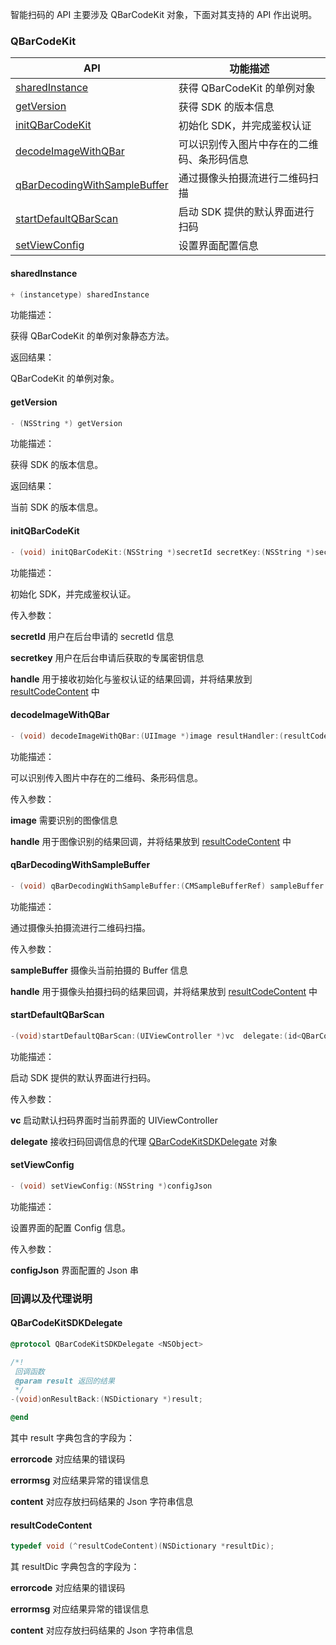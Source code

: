 ﻿智能扫码的 API 主要涉及 QBarCodeKit 对象，下面对其支持的 API 作出说明。

### QBarCodeKit

| API                                                          | 功能描述                                   |
| ------------------------------------------------------------ | ------------------------------------------ |
| [sharedInstance](#sharedInstance)                            | 获得 QBarCodeKit 的单例对象                  |
| [getVersion](#getVersion)                                    | 获得 SDK 的版本信息                          |
| [initQBarCodeKit](#initQBarCodeKit)                          | 初始化 SDK，并完成鉴权认证                  |
| [decodeImageWithQBar](#decodeImageWithQBar)                  | 可以识别传入图片中存在的二维码、条形码信息 |
| [qBarDecodingWithSampleBuffer](#qBarDecodingWithSampleBuffer) | 通过摄像头拍摄流进行二维码扫描             |
| [startDefaultQBarScan](#startDefaultQBarScan)                | 启动 SDK 提供的默认界面进行扫码              |
| [setViewConfig](#setViewConfig)                              | 设置界面配置信息                           |

#### sharedInstance

```objective-c
+ (instancetype) sharedInstance 
```

功能描述：

获得 QBarCodeKit 的单例对象静态方法。

返回结果：

QBarCodeKit 的单例对象。



#### getVersion

```objective-c
- (NSString *) getVersion 
```

功能描述：

获得 SDK 的版本信息。

返回结果：

当前 SDK 的版本信息。



#### initQBarCodeKit

```objective-c
- (void) initQBarCodeKit:(NSString *)secretId secretKey:(NSString *)secretkey resultHandle:(resultCodeContent)handle 
```

功能描述：

初始化 SDK，并完成鉴权认证。

传入参数：

**secretId** 用户在后台申请的 secretId 信息

**secretkey** 用户在后台申请后获取的专属密钥信息

**handle** 用于接收初始化与鉴权认证的结果回调，并将结果放到 [resultCodeContent](#resultCodeContent) 中



#### decodeImageWithQBar

```objective-c
- (void) decodeImageWithQBar:(UIImage *)image resultHandler:(resultCodeContent)handle
```

功能描述：

可以识别传入图片中存在的二维码、条形码信息。

传入参数：

**image** 需要识别的图像信息

**handle** 用于图像识别的结果回调，并将结果放到 [resultCodeContent](#resultCodeContent) 中



#### qBarDecodingWithSampleBuffer

```objective-c
- (void) qBarDecodingWithSampleBuffer:(CMSampleBufferRef) sampleBuffer resuldHandle:(resultCodeContent)handle
```

功能描述：

通过摄像头拍摄流进行二维码扫描。

传入参数：

**sampleBuffer** 摄像头当前拍摄的 Buffer 信息

**handle** 用于摄像头拍摄扫码的结果回调，并将结果放到 [resultCodeContent](#resultCodeContent) 中	



#### startDefaultQBarScan

```objective-c
-(void)startDefaultQBarScan:(UIViewController *)vc  delegate:(id<QBarCodeKitSDKDelegate>)delegate 
```

功能描述：

启动 SDK 提供的默认界面进行扫码。

传入参数：

**vc** 启动默认扫码界面时当前界面的 UIViewController

**delegate** 接收扫码回调信息的代理 [QBarCodeKitSDKDelegate](#QBarCodeKitSDKDelegate) 对象



#### setViewConfig

```objective-c
- (void) setViewConfig:(NSString *)configJson
```

功能描述：

设置界面的配置 Config 信息。

传入参数：

**configJson** 界面配置的 Json 串



### 回调以及代理说明

#### QBarCodeKitSDKDelegate

```objective-c
@protocol QBarCodeKitSDKDelegate <NSObject>

/*!
 回调函数
 @param result 返回的结果
 */
-(void)onResultBack:(NSDictionary *)result;

@end
```

其中 result 字典包含的字段为：

**errorcode** 对应结果的错误码

**errormsg** 对应结果异常的错误信息

**content** 对应存放扫码结果的 Json 字符串信息



#### resultCodeContent

```objective-c
typedef void (^resultCodeContent)(NSDictionary *resultDic);
```

其 resultDic 字典包含的字段为：

**errorcode** 对应结果的错误码

**errormsg** 对应结果异常的错误信息

**content** 对应存放扫码结果的 Json 字符串信息
